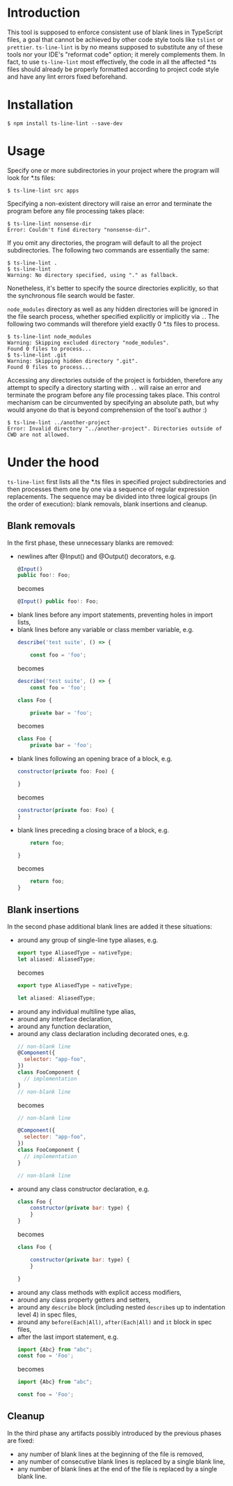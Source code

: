 # Introduction
This tool is supposed to enforce consistent use of blank lines in TypeScript files, a goal that cannot be achieved by other code style tools like `tslint` or `prettier`. `ts-line-lint` is by no means supposed to substitute any of these tools nor your IDE's "reformat code" option; it merely complements them. In fact, to use `ts-line-lint` most effectively, the code in all the affected *.ts files should already be properly formatted according to project code style and have any lint errors fixed beforehand.

# Installation
```shell
$ npm install ts-line-lint --save-dev
```

# Usage
Specify one or more subdirectories in your project where the program will look for *.ts files:

```shell
$ ts-line-lint src apps
```

Specifying a non-existent directory will raise an error and terminate the program before any file processing takes place:

```shell
$ ts-line-lint nonsense-dir
Error: Couldn't find directory "nonsense-dir".
```

If you omit any directories, the program will default to all the project subdirectories. The following two commands are essentially the same:

```shell
$ ts-line-lint .
$ ts-line-lint
Warning: No directory specified, using "." as fallback.
```
Nonetheless, it's better to specify the source directories explicitly, so that the synchronous file search would be faster.

`node_modules` directory as well as any hidden directories will be ignored in the file search process, whether specified explicitly or implicitly via `.`. The following two commands will therefore yield exactly 0 *.ts files to process.

```shell
$ ts-line-lint node_modules
Warning: Skipping excluded directory "node_modules".
Found 0 files to process...
$ ts-line-lint .git
Warning: Skipping hidden directory ".git".
Found 0 files to process...

```

Accessing any directories outside of the project is forbidden, therefore any attempt to specify a directory starting with `..` will raise an error and terminate the program before any file processing takes place. This control mechanism can be circumvented by specifying an absolute path, but why would anyone do that is beyond comprehension of the tool's author :)

```shell
$ ts-line-lint ../another-project
Error: Invalid directory "../another-project". Directories outside of CWD are not allowed.
```

# Under the hood
 `ts-line-lint` first lists all the *.ts files in specified project subdirectories and then processes them one by one via a sequence of regular expression replacements. The sequence may be divided into three logical groups (in the order of execution): blank removals, blank insertions and cleanup.

## Blank removals
In the first phase, these unnecessary blanks are removed:
* newlines after @Input() and @Output() decorators, e.g.
  ```javascript
  @Input()
  public foo!: Foo;
  ```
  becomes
  ```javascript
  @Input() public foo!: Foo;
  ```
* blank lines before any import statements, preventing holes in import lists,
* blank lines before any variable or class member variable, e.g.
  ```javascript
  describe('test suite', () => {

      const foo = 'foo';
  ```
  becomes
  ```javascript
  describe('test suite', () => {
      const foo = 'foo';
  ```
  ```javascript
  class Foo {

      private bar = 'foo';
  ```
  becomes
  ```javascript
  class Foo {
      private bar = 'foo';
  ```
* blank lines following an opening brace of a block, e.g.
  ```javascript
  constructor(private foo: Foo) {

  }
  ```
  becomes
  ```javascript
  constructor(private foo: Foo) {
  }
  ```
* blank lines preceding a closing brace of a block, e.g.
  ```javascript
      return foo;

  }
  ```
  becomes
  ```javascript
      return foo;
  }
  ```

## Blank insertions
In the second phase additional blank lines are added it these situations:
* around any group of single-line type aliases, e.g.
  ```javascript
  export type AliasedType = nativeType;
  let aliased: AliasedType;
  ```
  becomes
  ```javascript
  export type AliasedType = nativeType;

  let aliased: AliasedType;
  ```
* around any individual multiline type alias,
* around any interface declaration,
* around any function declaration,
* around any class declaration including decorated ones, e.g.
  ```javascript
  // non-blank line
  @Component({
    selector: "app-foo",
  })
  class FooComponent {
    // implementation
  }
  // non-blank line
  ```
  becomes
  ```javascript
  // non-blank line

  @Component({
    selector: "app-foo",
  })
  class FooComponent {
    // implementation
  }

  // non-blank line
  ```
* around any class constructor declaration, e.g.
  ```javascript
  class Foo {
      constructor(private bar: type) {
      }
  }
  ```
  becomes
  ```javascript
  class Foo {

      constructor(private bar: type) {
      }

  }
  ```
* around any class methods with explicit access modifiers,
* around any class property getters and setters,
* around any `describe` block (including nested `describe`s up to indentation level 4) in spec files,
* around any `before(Each|All)`, `after(Each|All)` and `it` block in spec files,
* after the last import statement, e.g.
  ```javascript
  import {Abc} from "abc";
  const foo = 'Foo';
  ```
  becomes
  ```javascript
  import {Abc} from "abc";

  const foo = 'Foo';
  ```

## Cleanup
In the third phase any artifacts possibly introduced by the previous phases are fixed:
* any number of blank lines at the beginning of the file is removed,
* any number of consecutive blank lines is replaced by a single blank line,
* any number of blank lines at the end of the file is replaced by a single blank line.

